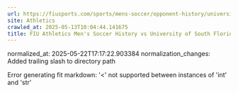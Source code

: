 ```yaml
---
url: https://fiusports.com/sports/mens-soccer/opponent-history/university-of-south-florida/361/
site: Athletics
crawled_at: 2025-05-13T10:04:44.141675
title: FIU Athletics Men's Soccer History vs University of South Florida
---
```

normalized_at: 2025-05-22T17:17:22.903384
normalization_changes: Added trailing slash to directory path

Error generating fit markdown: '<' not supported between instances of 'int' and 'str'